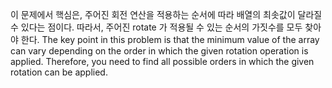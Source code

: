 이 문제에서 핵심은, 주어진 회전 연산을 적용하는 순서에 따라 배열의 최솟값이 달라질 수 있다는 점이다. 따라서, 주어진 rotate 가 적용될 수 있는 순서의 가짓수를 모두 찾아야 한다.
The key point in this problem is that the minimum value of the array can vary depending on the order in which the given rotation operation is applied. Therefore, you need to find all possible orders in which the given rotation can be applied.
